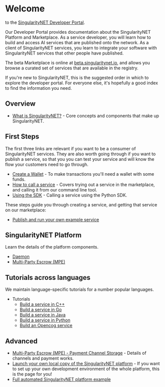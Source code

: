 # Welcome 
to the [SingularityNET Developer Portal](/).

Our Developer Portal provides documentation about the SingularityNET Platform and Marketplace. As a service developer, you will learn how to build and access AI services that are published onto the network. As a client of SingularityNET services, you learn to integrate your software with SingularityNET services that other people have published.

The beta Marketplace is online at [beta.singularitynet.io](http://beta.singularitynet.io), and allows you browse a curated set of services that are available in the registry.

If you're new to SingularityNET, this is the suggested order in which to explore the developer portal. For everyone else, it's hopefully a good index to find the information you need.

## Overview

- [What is SingularityNET?](/docs/products/DecentralizedAIPlatform/CoreConcepts/) - Core concepts and components that make up SingularityNET.

## First Steps

The first three links are relevant if you want to be a consumer of SingularityNET services. They are also worth going through if you want to publish a service, so that you you can test your service and will know the flow your customers need to go through.

- [Create a Wallet](/docs/products/AIMarketplace/ForConsumers/metamask-wallet/) - To make transactions you'll need a wallet with some funds.
- [How to call a service](/docs/products/DecentralizedAIPlatform/QuickStartGuides/GettingReadyToCallAICheckUp/) - Covers trying out a service in the marketplace, and calling it from our command line tool.
- [Using the SDK](/docs/products/DecentralizedAIPlatform/SDK/PythonSDK/getting-started-guide/) - Calling a service using the Python SDK.

These steps guide you through creating a service, and getting that service on our marketplace:

- [Publish and run your own example service](/docs/products/DecentralizedAIPlatform/QuickStartGuides/GettingReadyToOnboardCheckUp/)

## SingularityNET Platform

Learn the details of the platform components.

- [Daemon](/docs/products/DecentralizedAIPlatform/Daemon/daemon-architecture/)
- [Multi-Party Escrow (MPE)](/docs/products/DecentralizedAIPlatform/CoreConcepts/SmartContracts/mpe/)

## Tutorials across languages

We maintain language-specific tutorials for a number popular languages.

- Tutorials
	- [Build a service in C++](/docs/products/AIMarketplace/ForConsumers/Platform-workshops/cpp/)
	- [Build a service in Go](/docs/products/AIMarketplace/ForConsumers/Platform-workshops/go/)
	- [Build a service in Java](/docs/products/AIMarketplace/ForConsumers/Platform-workshops/java/)
	- [Build a service in Python](/docs/products/AIMarketplace/ForConsumers/Platform-workshops/python/)
	- [Build an Opencog service](/docs/products/AIMarketplace/ForConsumers/opencog/)

## Advanced

- [Multi-Party Escrow (MPE) - Payment Channel Storage](/docs/products/DecentralizedAIPlatform/Daemon/daemon-channel-storage/) - Details of channels and payment works.
- [Launch your own local copy of the SingularityNET platform](/docs/products/AIMarketplace/ForConsumers/local-singularitynet/) - If you want to set up your own development environment of the whole platform, this is the page for you!
- [Full automated SingularityNET platform example](/docs/products/AIMarketplace/Publisher/mpe-example1/)